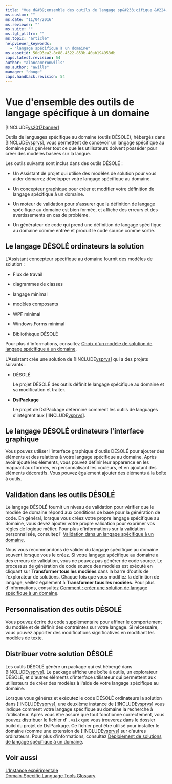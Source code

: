 ```yaml
---
title: "Vue d&#39;ensemble des outils de langage sp&#233;cifique &#224; un domaine | Microsoft Docs"
ms.custom: ""
ms.date: "11/04/2016"
ms.reviewer: ""
ms.suite: ""
ms.tgt_pltfrm: ""
ms.topic: "article"
helpviewer_keywords: 
  - "langage spécifique à un domaine"
ms.assetid: 50d93ea2-8c88-4522-853b-40ab194953db
caps.latest.revision: 54
author: "alancameronwills"
ms.author: "awills"
manager: "douge"
caps.handback.revision: 54
---
```

# Vue d&#39;ensemble des outils de langage sp&#233;cifique &#224; un domaine
[!INCLUDE[vs2017banner](../code-quality/includes/vs2017banner.md)]

Outils de languages spécifique au domaine \(outils DÉSOLÉ\), hébergés dans [!INCLUDE[vsprvs](../code-quality/includes/vsprvs_md.md)], vous permettent de concevoir un langage spécifique au domaine puis générer tout ce que les utilisateurs doivent posséder pour créer des modèles basées sur la langue.  
  
 Les outils suivants sont inclus dans des outils DÉSOLÉ :  
  
-   Un Assistant de projet qui utilise des modèles de solution pour vous aider démarrez développer votre langage spécifique au domaine.  
  
-   Un concepteur graphique pour créer et modifier votre définition de langage spécifique à un domaine.  
  
-   Un moteur de validation pour s'assurer que la définition de langage spécifique au domaine est bien formée, et affiche des erreurs et des avertissements en cas de problème.  
  
-   Un générateur de code qui prend une définition de langage spécifique au domaine comme entrée et produit le code source comme sortie.  
  
## Le langage DÉSOLÉ ordinateurs la solution  
 L'Assistant concepteur spécifique au domaine fournit des modèles de solution :  
  
-   Flux de travail  
  
-   diagrammes de classes  
  
-   langage minimal  
  
-   modèles composants  
  
-   WPF minimal  
  
-   Windows.Forms minimal  
  
-   Bibliothèque DÉSOLÉ  
  
 Pour plus d'informations, consultez [Choix d'un modèle de solution de langage spécifique à un domaine](../modeling/choosing-a-domain-specific-language-solution-template.md).  
  
 L'Assistant crée une solution de [!INCLUDE[vsprvs](../code-quality/includes/vsprvs_md.md)] qui a des projets suivants :  
  
-   DÉSOLÉ  
  
     Le projet DÉSOLÉ des outils définit le langage spécifique au domaine et sa modification et traiter.  
  
-   **DslPackage**  
  
     Le projet de DslPackage détermine comment les outils de languages s'intègrent aux [!INCLUDE[vsprvs](../code-quality/includes/vsprvs_md.md)].  
  
## Le langage DÉSOLÉ ordinateurs l'interface graphique  
 Vous pouvez utiliser l'interface graphique d'outils DÉSOLÉ pour ajouter des éléments et des relations à votre langage spécifique au domaine.  Après avoir ajouté les éléments, vous pouvez définir leur apparence en les mappant aux formes, en personnalisant les couleurs, et en ajoutant des éléments décoratifs.  Vous pouvez également ajouter des éléments à la boîte à outils.  
  
## Validation dans les outils DÉSOLÉ  
 Le langage DÉSOLÉ fournit un niveau de validation pour vérifier que le modèle de domaine répond aux conditions de base pour la génération de code.  En général, lorsque vous créez votre propre langage spécifique au domaine, vous devez ajouter votre propre validation pour exprimer vos règles de logique métier.  Pour plus d'informations sur la validation personnalisée, consultez l' [Validation dans un langage spécifique à un domaine](../modeling/validation-in-a-domain-specific-language.md).  
  
 Nous vous recommandons de valider du langage spécifique au domaine souvent lorsque vous le créez.  Si votre langage spécifique au domaine a des erreurs de validation, vous ne pouvez pas générer de code source.  Le processus de génération de code source des modèles est exécuté en cliquant sur **Transformer tous les modèles** dans la barre d'outils de l'explorateur de solutions.  Chaque fois que vous modifiez la définition de langage, veillez également à **Transformer tous les modèles**.  Pour plus d'informations, consultez [Comment : créer une solution de langage spécifique à un domaine](../modeling/how-to-create-a-domain-specific-language-solution.md).  
  
## Personnalisation des outils DÉSOLÉ  
 Vous pouvez écrire du code supplémentaire pour affiner le comportement du modèle et de définir des contraintes sur votre langage.  Si nécessaire, vous pouvez apporter des modifications significatives en modifiant les modèles de texte.  
  
## Distribuer votre solution DÉSOLÉ  
 Les outils DÉSOLÉ génère un package qui est hébergé dans [!INCLUDE[vsprvs](../code-quality/includes/vsprvs_md.md)].  Le package affiche une boîte à outils, un explorateur DÉSOLÉ, et d'autres éléments d'interface utilisateur qui permettent aux utilisateurs de créer des modèles à l'aide de votre langage spécifique au domaine.  
  
 Lorsque vous générez et exécutez le code DÉSOLÉ ordinateurs la solution dans [!INCLUDE[vsprvs](../code-quality/includes/vsprvs_md.md)], une deuxième instance de [!INCLUDE[vsprvs](../code-quality/includes/vsprvs_md.md)] vous indique comment votre langage spécifique au domaine la recherche à l'utilisateur. Après vous être assuré que tout fonctionne correctement, vous pouvez distribuer le fichier d' `.vsix` que vous trouverez dans le dossier build du projet de DslPackage.  Ce fichier peut être utilisé pour installer le domaine \(comme une extension de [!INCLUDE[vsprvs](../code-quality/includes/vsprvs_md.md)] sur d'autres ordinateurs.  Pour plus d'informations, consultez [Déploiement de solutions de langage spécifique à un domaine](../modeling/deploying-domain-specific-language-solutions.md).  
  
## Voir aussi  
 [L'Instance expérimentale](../extensibility/the-experimental-instance.md)   
 [Domain\-Specific Language Tools Glossary](http://msdn.microsoft.com/fr-fr/ca5e84cb-a315-465c-be24-76aa3df276aa)